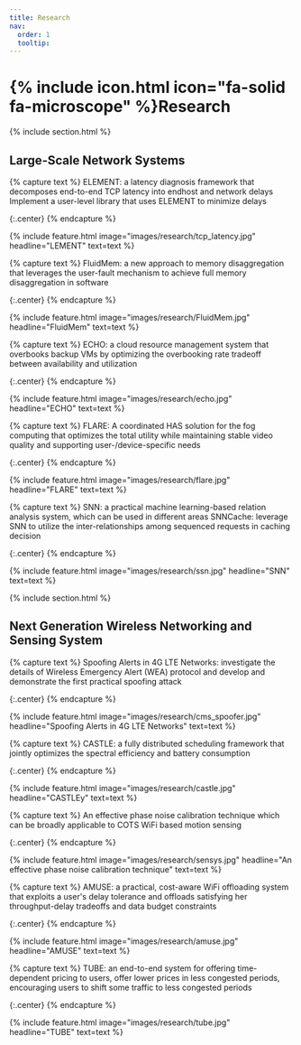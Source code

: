 ```yaml
---
title: Research
nav:
  order: 1
  tooltip: 
---
```


# {% include icon.html icon="fa-solid fa-microscope" %}Research

{% include section.html %}

## Large-Scale Network Systems

{% capture text %}
ELEMENT: a latency diagnosis framework that decomposes end-to-end TCP latency into endhost and network delays
Implement a user-level library that uses ELEMENT to minimize delays

{:.center}
{% endcapture %}

{%
  include feature.html
  image="images/research/tcp_latency.jpg"
  headline="LEMENT"
  text=text
%}

{% capture text %}
FluidMem: a new approach to memory disaggregation that leverages the user-fault mechanism to achieve full memory disaggregation in software

{:.center}
{% endcapture %}

{%
  include feature.html
  image="images/research/FluidMem.jpg"
  headline="FluidMem"
  text=text
%}

{% capture text %}
ECHO: a cloud resource management system that overbooks backup VMs by optimizing the overbooking rate tradeoff between availability and utilization

{:.center}
{% endcapture %}

{%
  include feature.html
  image="images/research/echo.jpg"
  headline="ECHO"
  text=text
%}

{% capture text %}
FLARE: A coordinated HAS solution for the fog computing that optimizes the total utility while maintaining stable video quality and supporting user-/device-specific needs

{:.center}
{% endcapture %}

{%
  include feature.html
  image="images/research/flare.jpg"
  headline="FLARE"
  text=text
%}

{% capture text %}
SNN: a practical machine learning-based relation analysis system, which can be used in different areas
SNNCache: leverage SNN to utilize the inter-relationships among sequenced requests in caching decision

{:.center}
{% endcapture %}

{%
  include feature.html
  image="images/research/ssn.jpg"
  headline="SNN"
  text=text
%}

{% include section.html %}

## Next Generation Wireless Networking and Sensing System

{% capture text %}
Spoofing Alerts in 4G LTE Networks: investigate the details of Wireless Emergency Alert (WEA) protocol and develop and demonstrate the first practical spoofing attack

{:.center}
{% endcapture %}

{%
  include feature.html
  image="images/research/cms_spoofer.jpg"
  headline="Spoofing Alerts in 4G LTE Networks"
  text=text
%}

{% capture text %}
CASTLE: a fully distributed scheduling framework that jointly optimizes the spectral efficiency and battery consumption

{:.center}
{% endcapture %}

{%
  include feature.html
  image="images/research/castle.jpg"
  headline="CASTLEy"
  text=text
%}

{% capture text %}
An effective phase noise calibration technique which can be broadly applicable to COTS WiFi based motion sensing

{:.center}
{% endcapture %}

{%
  include feature.html
  image="images/research/sensys.jpg"
  headline="An effective phase noise calibration technique"
  text=text
%}

{% capture text %}
AMUSE: a practical, cost-aware WiFi offloading system that exploits a user's delay tolerance and offloads satisfying her throughput-delay tradeoffs and data budget constraints

{:.center}
{% endcapture %}

{%
  include feature.html
  image="images/research/amuse.jpg"
  headline="AMUSE"
  text=text
%}

{% capture text %}
TUBE: an end-to-end system for offering time-dependent pricing to users, offer lower prices in less congested periods, encouraging users to shift some traffic to less congested periods

{:.center}
{% endcapture %}

{%
  include feature.html
  image="images/research/tube.jpg"
  headline="TUBE"
  text=text
%}
